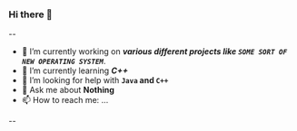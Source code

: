 ### Hi there 👋

--



- 🔭 I’m currently working on _**various different projects like `SOME SORT OF NEW OPERATING SYSTEM`**_.
- 🌱 I’m currently learning _**C++**_
- 🤔 I’m looking for help with **`Java` and `C++`**
- 💬 Ask me about **Nothing**
- 📫 How to reach me: ...

--
